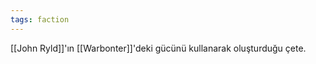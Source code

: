 ```yaml
---  
tags: faction  
---  
```

  
[[John Ryld]]'ın [[Warbonter]]'deki gücünü kullanarak oluşturduğu çete.
